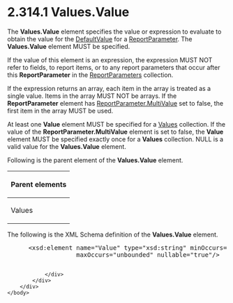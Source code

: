 <html dir="LTR" xmlns:mshelp="http://msdn.microsoft.com/mshelp" xmlns:ddue="http://ddue.schemas.microsoft.com/authoring/2003/5" xmlns:xlink="http://www.w3.org/1999/xlink" xmlns:tool="http://www.microsoft.com/tooltip">
    <head>
        <meta http-equiv="Content-Type" content="text/html; CHARSET=utf-8"></meta>
        <meta name="save" content="history"></meta>
        <title>2.314.1 Values.Value</title>
        <xml>
            <mshelp:toctitle title="2.314.1 Values.Value"></mshelp:toctitle>
            <mshelp:rltitle title="[MS-RDL]: Values.Value"></mshelp:rltitle>
            <mshelp:keyword index="A" term="6d1d760f-fc6f-4450-bacd-b0de538016fc"></mshelp:keyword>
            <mshelp:attr name="DCSext.ContentType" value="open specification"></mshelp:attr>
            <mshelp:attr name="AssetID" value="6d1d760f-fc6f-4450-bacd-b0de538016fc"></mshelp:attr>
            <mshelp:attr name="TopicType" value="kbRef"></mshelp:attr>
            <mshelp:attr name="DCSext.Title" value="[MS-RDL]: Values.Value" />
        </xml>
    </head>
    <body>
        <div id="header">
            <h1 class="heading">2.314.1 Values.Value</h1>
        </div>
        <div id="mainSection">
            <div id="mainBody">
                <div id="allHistory" class="saveHistory"></div>
                <div id="sectionSection0" class="section" name="collapseableSection">
                    

<p>The <b>Values.Value</b> element specifies the value or
expression to evaluate to obtain the value for the <a href="c3ccf500-98a5-438c-8e4f-fc5cc4b8d508.htm">DefaultValue</a> for a <a href="7c3f4c83-9172-48db-94c1-693295c5d623.htm">ReportParameter</a>. The <b>Values.Value</b>
element MUST be specified. </p>

<p>If the value of this element is an expression, the
expression MUST NOT refer to fields, to report items, or to any report
parameters that occur after this <b>ReportParameter</b> in the <a href="615fae60-39c0-4770-8735-bdcf6d368031.htm">ReportParameters</a>
collection.</p>

<p>If the expression returns an array, each item in the array
is treated as a single value. Items in the array MUST NOT be arrays. If the <b>ReportParameter</b>
element has <a href="c21237a1-8237-4538-a105-1f760242de1d.htm">ReportParameter.MultiValue</a>
set to false, the first item in the array MUST be used.</p>

<p>At least one <b>Value</b> element MUST be specified for a <a href="5cf2cc6f-04ae-448c-ad45-ec6e3f7acdf4.htm">Values</a> collection. If the
value of the <b>ReportParameter.MultiValue</b> element is set to false, the <b>Value</b>
element MUST be specified exactly once for a <b>Values</b> collection. NULL is
a valid value for the <b>Values.Value</b> element.</p>

<p>Following is the parent element of the <b>Values.Value</b>
element.</p>

<table>
 <thead>
  <tr>
   <th>
   <p>Parent elements</p>
   </th>
  </tr>
 </thead>
 <tr>
  <td>
  <p>Values</p>
  </td>
 </tr>
</table>

<p>The following is the XML Schema definition of the <b>Values.Value</b>
element.</p>

<dl>
<dd>
<div><pre> &lt;xsd:element name=&quot;Value&quot; type=&quot;xsd:string&quot; minOccurs=&quot;1&quot; 
              maxOccurs=&quot;unbounded&quot; nullable=&quot;true&quot;/&gt;
  
</pre></div>
</dd></dl>


                </div>
            </div>
        </div>
    </body>
</html>
